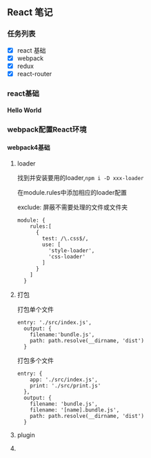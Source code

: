 ##                            React 笔记

### 任务列表

- [x] react 基础
- [x] webpack
- [x] redux
- [x] react-router

### react基础

#### Hello World

### webpack配置React环境

#### webpack4基础

1. loader

   找到并安装要用的loader,`npm i -D xxx-loader`

   在module.rules中添加相应的loader配置

   exclude: 屏蔽不需要处理的文件或文件夹

   ```
   module: {
       rules:[
         {
           test: /\.css$/,
           use: [
             'style-loader',
             'css-loader'
           ]
         }
       ]
     }
   ```

   

2. 打包

   打包单个文件

   ```
   entry: './src/index.js',
     output: {
       filename:'bundle.js',
       path: path.resolve(__dirname, 'dist')
     }
   ```

   打包多个文件

   ```
   entry: {
       app: './src/index.js',
       print: './src/print.js'
     },
     output: {
       filename: 'bundle.js',
       filename: '[name].bundle.js',
       path: path.resolve(__dirname, 'dist')
     }
   ```

   

3. plugin

   

4. 

   

   